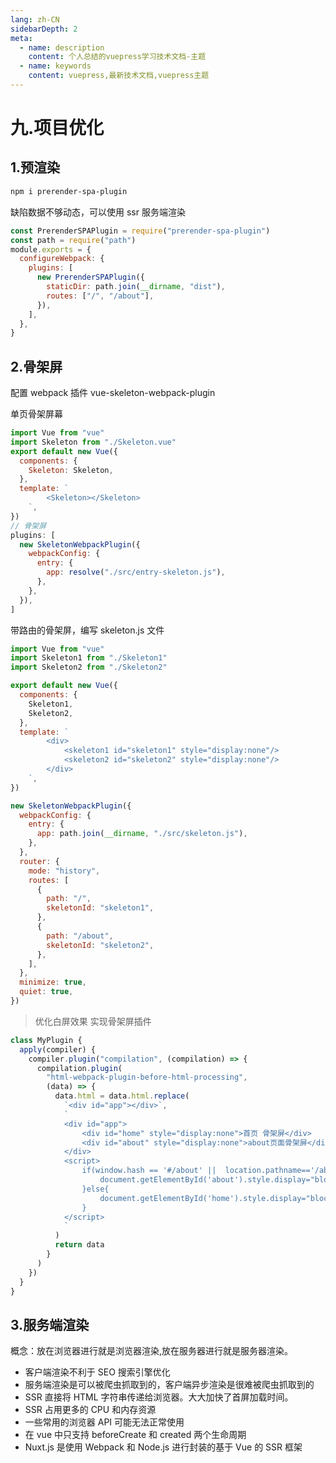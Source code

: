 ```yaml
---
lang: zh-CN
sidebarDepth: 2
meta:
  - name: description
    content: 个人总结的vuepress学习技术文档-主题
  - name: keywords
    content: vuepress,最新技术文档,vuepress主题
---
```


# 九.项目优化

## 1.预渲染

```bash
npm i prerender-spa-plugin
```

缺陷数据不够动态，可以使用 ssr 服务端渲染

```js
const PrerenderSPAPlugin = require("prerender-spa-plugin")
const path = require("path")
module.exports = {
  configureWebpack: {
    plugins: [
      new PrerenderSPAPlugin({
        staticDir: path.join(__dirname, "dist"),
        routes: ["/", "/about"],
      }),
    ],
  },
}
```

## 2.骨架屏

配置 webpack 插件 vue-skeleton-webpack-plugin

单页骨架屏幕

```js
import Vue from "vue"
import Skeleton from "./Skeleton.vue"
export default new Vue({
  components: {
    Skeleton: Skeleton,
  },
  template: `
        <Skeleton></Skeleton>    
    `,
})
// 骨架屏
plugins: [
  new SkeletonWebpackPlugin({
    webpackConfig: {
      entry: {
        app: resolve("./src/entry-skeleton.js"),
      },
    },
  }),
]
```

带路由的骨架屏，编写 skeleton.js 文件

```js
import Vue from "vue"
import Skeleton1 from "./Skeleton1"
import Skeleton2 from "./Skeleton2"

export default new Vue({
  components: {
    Skeleton1,
    Skeleton2,
  },
  template: `
        <div>
            <skeleton1 id="skeleton1" style="display:none"/>
            <skeleton2 id="skeleton2" style="display:none"/>
        </div>
    `,
})
```

```js
new SkeletonWebpackPlugin({
  webpackConfig: {
    entry: {
      app: path.join(__dirname, "./src/skeleton.js"),
    },
  },
  router: {
    mode: "history",
    routes: [
      {
        path: "/",
        skeletonId: "skeleton1",
      },
      {
        path: "/about",
        skeletonId: "skeleton2",
      },
    ],
  },
  minimize: true,
  quiet: true,
})
```

> 优化白屏效果
> 实现骨架屏插件

```js
class MyPlugin {
  apply(compiler) {
    compiler.plugin("compilation", (compilation) => {
      compilation.plugin(
        "html-webpack-plugin-before-html-processing",
        (data) => {
          data.html = data.html.replace(
            `<div id="app"></div>`,
            `
            <div id="app">
                <div id="home" style="display:none">首页 骨架屏</div>
                <div id="about" style="display:none">about页面骨架屏</div>
            </div>
            <script>
                if(window.hash == '#/about' ||  location.pathname=='/about'){
                    document.getElementById('about').style.display="block"
                }else{
                    document.getElementById('home').style.display="block"
                }
            </script>
            `
          )
          return data
        }
      )
    })
  }
}
```

## 3.服务端渲染

概念：放在浏览器进行就是浏览器渲染,放在服务器进行就是服务器渲染。

- 客户端渲染不利于 SEO 搜索引擎优化
- 服务端渲染是可以被爬虫抓取到的，客户端异步渲染是很难被爬虫抓取到的
- SSR 直接将 HTML 字符串传递给浏览器。大大加快了首屏加载时间。
- SSR 占用更多的 CPU 和内存资源
- 一些常用的浏览器 API 可能无法正常使用
- 在 vue 中只支持 beforeCreate 和 created 两个生命周期
- Nuxt.js 是使用 Webpack 和 Node.js 进行封装的基于 Vue 的 SSR 框架

